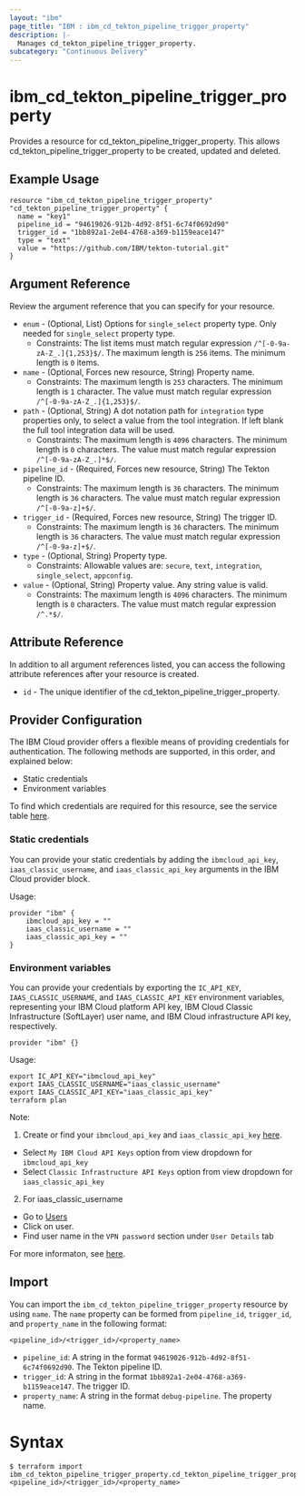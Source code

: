 ```yaml
---
layout: "ibm"
page_title: "IBM : ibm_cd_tekton_pipeline_trigger_property"
description: |-
  Manages cd_tekton_pipeline_trigger_property.
subcategory: "Continuous Delivery"
---
```


# ibm_cd_tekton_pipeline_trigger_property

Provides a resource for cd_tekton_pipeline_trigger_property. This allows cd_tekton_pipeline_trigger_property to be created, updated and deleted.

## Example Usage

```hcl
resource "ibm_cd_tekton_pipeline_trigger_property" "cd_tekton_pipeline_trigger_property" {
  name = "key1"
  pipeline_id = "94619026-912b-4d92-8f51-6c74f0692d90"
  trigger_id = "1bb892a1-2e04-4768-a369-b1159eace147"
  type = "text"
  value = "https://github.com/IBM/tekton-tutorial.git"
}
```

## Argument Reference

Review the argument reference that you can specify for your resource.

* `enum` - (Optional, List) Options for `single_select` property type. Only needed for `single_select` property type.
  * Constraints: The list items must match regular expression `/^[-0-9a-zA-Z_.]{1,253}$/`. The maximum length is `256` items. The minimum length is `0` items.
* `name` - (Optional, Forces new resource, String) Property name.
  * Constraints: The maximum length is `253` characters. The minimum length is `1` character. The value must match regular expression `/^[-0-9a-zA-Z_.]{1,253}$/`.
* `path` - (Optional, String) A dot notation path for `integration` type properties only, to select a value from the tool integration. If left blank the full tool integration data will be used.
  * Constraints: The maximum length is `4096` characters. The minimum length is `0` characters. The value must match regular expression `/^[-0-9a-zA-Z_.]*$/`.
* `pipeline_id` - (Required, Forces new resource, String) The Tekton pipeline ID.
  * Constraints: The maximum length is `36` characters. The minimum length is `36` characters. The value must match regular expression `/^[-0-9a-z]+$/`.
* `trigger_id` - (Required, Forces new resource, String) The trigger ID.
  * Constraints: The maximum length is `36` characters. The minimum length is `36` characters. The value must match regular expression `/^[-0-9a-z]+$/`.
* `type` - (Optional, String) Property type.
  * Constraints: Allowable values are: `secure`, `text`, `integration`, `single_select`, `appconfig`.
* `value` - (Optional, String) Property value. Any string value is valid.
  * Constraints: The maximum length is `4096` characters. The minimum length is `0` characters. The value must match regular expression `/^.*$/`.

## Attribute Reference

In addition to all argument references listed, you can access the following attribute references after your resource is created.

* `id` - The unique identifier of the cd_tekton_pipeline_trigger_property.

## Provider Configuration

The IBM Cloud provider offers a flexible means of providing credentials for authentication. The following methods are supported, in this order, and explained below:

- Static credentials
- Environment variables

To find which credentials are required for this resource, see the service table [here](https://cloud.ibm.com/docs/ibm-cloud-provider-for-terraform?topic=ibm-cloud-provider-for-terraform-provider-reference#required-parameters).

### Static credentials

You can provide your static credentials by adding the `ibmcloud_api_key`, `iaas_classic_username`, and `iaas_classic_api_key` arguments in the IBM Cloud provider block.

Usage:
```
provider "ibm" {
    ibmcloud_api_key = ""
    iaas_classic_username = ""
    iaas_classic_api_key = ""
}
```

### Environment variables

You can provide your credentials by exporting the `IC_API_KEY`, `IAAS_CLASSIC_USERNAME`, and `IAAS_CLASSIC_API_KEY` environment variables, representing your IBM Cloud platform API key, IBM Cloud Classic Infrastructure (SoftLayer) user name, and IBM Cloud infrastructure API key, respectively.

```
provider "ibm" {}
```

Usage:
```
export IC_API_KEY="ibmcloud_api_key"
export IAAS_CLASSIC_USERNAME="iaas_classic_username"
export IAAS_CLASSIC_API_KEY="iaas_classic_api_key"
terraform plan
```

Note:

1. Create or find your `ibmcloud_api_key` and `iaas_classic_api_key` [here](https://cloud.ibm.com/iam/apikeys).
  - Select `My IBM Cloud API Keys` option from view dropdown for `ibmcloud_api_key`
  - Select `Classic Infrastructure API Keys` option from view dropdown for `iaas_classic_api_key`
2. For iaas_classic_username
  - Go to [Users](https://cloud.ibm.com/iam/users)
  - Click on user.
  - Find user name in the `VPN password` section under `User Details` tab

For more informaton, see [here](https://registry.terraform.io/providers/IBM-Cloud/ibm/latest/docs#authentication).

## Import

You can import the `ibm_cd_tekton_pipeline_trigger_property` resource by using `name`.
The `name` property can be formed from `pipeline_id`, `trigger_id`, and `property_name` in the following format:

```
<pipeline_id>/<trigger_id>/<property_name>
```
* `pipeline_id`: A string in the format `94619026-912b-4d92-8f51-6c74f0692d90`. The Tekton pipeline ID.
* `trigger_id`: A string in the format `1bb892a1-2e04-4768-a369-b1159eace147`. The trigger ID.
* `property_name`: A string in the format `debug-pipeline`. The property name.

# Syntax
```
$ terraform import ibm_cd_tekton_pipeline_trigger_property.cd_tekton_pipeline_trigger_property <pipeline_id>/<trigger_id>/<property_name>
```

